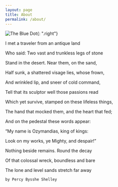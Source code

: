 ```yaml
---
layout: page
title: About
permalink: /about/
---
```



<style type="text/css">
  .right{
       text-align: right;
  }
</style>

![The Blue Dot](bluedot.jpg){: ".right"}

<p style="text-align: left">

I met a traveler from an antique land


Who said: Two vast and trunkless legs of stone


Stand in the desert. Near them, on the sand,


Half sunk, a shattered visage lies, whose frown,


And wrinkled lip, and sneer of cold command,


Tell that its sculptor well those passions read


Which yet survive, stamped on these lifeless things,


The hand that mocked them, and the heart that fed;


And on the pedestal these words appear:


“My name is Ozymandias, king of kings:


Look on my works, ye Mighty, and despair!”


Nothing beside remains. Round the decay


Of that colossal wreck, boundless and bare


The lone and level sands stretch far away

```
by Percy Bysshe Shelley
```

</p>
